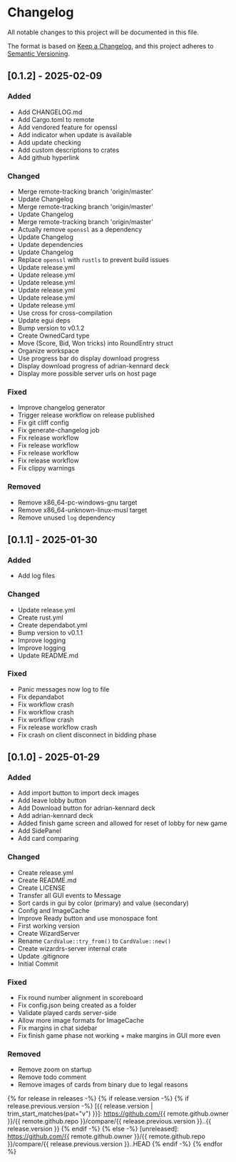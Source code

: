 # Changelog

All notable changes to this project will be documented in this file.

The format is based on [Keep a Changelog](https://keepachangelog.com/en/1.0.0/),
and this project adheres to [Semantic Versioning](https://semver.org/spec/v2.0.0.html).

## [0.1.2] - 2025-02-09

### Added

- Add CHANGELOG.md
- Add Cargo.toml to remote
- Add vendored feature for openssl
- Add indicator when update is available
- Add update checking
- Add custom descriptions to crates
- Add github hyperlink

### Changed

- Merge remote-tracking branch 'origin/master'
- Update Changelog
- Merge remote-tracking branch 'origin/master'
- Update Changelog
- Merge remote-tracking branch 'origin/master'
- Actually remove `openssl` as a dependency
- Update Changelog
- Update dependencies
- Update Changelog
- Replace `openssl` with `rustls` to prevent build issues
- Update release.yml
- Update release.yml
- Update release.yml
- Update release.yml
- Update release.yml
- Update release.yml
- Use cross for cross-compilation
- Update egui deps
- Bump version to v0.1.2
- Create OwnedCard type
- Move (Score, Bid, Won tricks) into RoundEntry struct
- Organize workspace
- Use progress bar do display download progress
- Display download progress of adrian-kennard deck
- Display more possible server urls on host page

### Fixed

- Improve changelog generator
- Trigger release workflow on release published
- Fix git cliff config
- Fix generate-changelog job
- Fix release workflow
- Fix release workflow
- Fix release workflow
- Fix release workflow
- Fix clippy warnings

### Removed

- Remove x86_64-pc-windows-gnu target
- Remove x86_64-unknown-linux-musl target
- Remove unused `log` dependency

## [0.1.1] - 2025-01-30

### Added

- Add log files

### Changed

- Update release.yml
- Create rust.yml
- Create dependabot.yml
- Bump version to v0.1.1
- Improve logging
- Improve logging
- Update README.md

### Fixed

- Panic messages now log to file
- Fix depandabot
- Fix workflow crash
- Fix workflow crash
- Fix workflow crash
- Fix release workflow crash
- Fix crash on client disconnect in bidding phase

## [0.1.0] - 2025-01-29

### Added

- Add import button to import deck images
- Add leave lobby button
- Add Download button for adrian-kennard deck
- Add adrian-kennard deck
- Added finish game screen and allowed for reset of lobby for new game
- Add SidePanel
- Add card comparing

### Changed

- Create release.yml
- Create README.md
- Create LICENSE
- Transfer all GUI events to Message
- Sort cards in gui by color (primary) and value (secondary)
- Config and ImageCache
- Improve Ready button and use monospace font
- First working version
- Create WizardServer
- Rename `CardValue::try_from()` to `CardValue::new()`
- Create wizardrs-server internal crate
- Update .gitignore
- Initial Commit

### Fixed

- Fix round number alignment in scoreboard
- Fix config.json being created as a folder
- Validate played cards server-side
- Allow more image formats for ImageCache
- Fix margins in chat sidebar
- Fix finish game phase not working + make margins in GUI more even

### Removed

- Remove zoom on startup
- Remove todo comment
- Remove images of cards from binary due to legal reasons

{% for release in releases -%}
    {% if release.version -%}
        {% if release.previous.version -%}
            [{{ release.version | trim_start_matches(pat="v") }}]: https://github.com/{{ remote.github.owner }}/{{ remote.github.repo }}/compare/{{ release.previous.version }}..{{ release.version }}
        {% endif -%}
    {% else -%}
        [unreleased]: https://github.com/{{ remote.github.owner }}/{{ remote.github.repo }}/compare/{{ release.previous.version }}..HEAD
    {% endif -%}
{% endfor %}
<!-- generated by git-cliff -->
